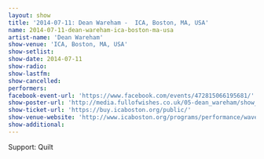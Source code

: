 ```yaml
---
layout: show
title: '2014-07-11: Dean Wareham -  ICA, Boston, MA, USA'
name: 2014-07-11-dean-wareham-ica-boston-ma-usa
artist-name: 'Dean Wareham'
show-venue: 'ICA, Boston, MA, USA'
show-setlist: 
show-date: 2014-07-11
show-radio: 
show-lastfm: 
show-cancelled: 
performers: 
facebook-event-url: 'https://www.facebook.com/events/472815066195681/'
show-poster-url: 'http://media.fullofwishes.co.uk/05-dean_wareham/show_assets/2014-07-11/2014-07-11-dean-wareham-quilt-ica-boston.jpg'
show-ticket-url: 'https://buy.icaboston.org/public/'
show-venue-website: 'http://www.icaboston.org/programs/performance/wavelengths/dean-wareham/'
show-additional: 
---
```

Support: Quilt